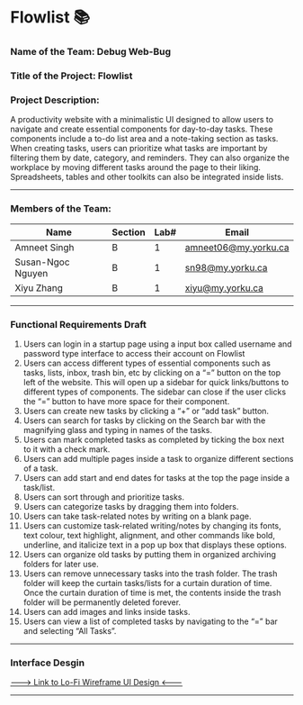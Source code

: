 # Flowlist 📚

### Name of the Team: Debug Web-Bug 

### Title of the Project: Flowlist

### Project Description:

A productivity website with a minimalistic UI designed to allow users to navigate and create essential components for day-to-day tasks. These components include a to-do list area and a note-taking section as tasks.
When creating tasks, users can prioritize what tasks are important by filtering them by date, category, and reminders. They can also organize the workplace by moving different tasks around the page to their liking. Spreadsheets, tables and other toolkits can also be integrated inside lists.

---

### Members of the Team:

| Name | Section | Lab# | Email |
| ---- | ---- | ---- | ---- | 
| Amneet Singh | B | 1 | amneet06@my.yorku.ca |
| Susan-Ngoc Nguyen | B | 1 | sn98@my.yorku.ca |
| Xiyu Zhang | B | 1 | xiyu@my.yorku.ca |

---

### Functional Requirements Draft

1. Users can login in a startup page using a input box called username and password type interface to access their account on Flowlist
2. Users can access different types of essential  components such as tasks, lists, inbox, trash bin, etc by clicking on a “=” button on the top left of the website. This will open up a sidebar for quick links/buttons to different types of components. The sidebar can close if the user clicks the “=” button to have more space for their component.
3. Users can create new tasks by clicking a “+” or “add task” button.
4. Users can search for tasks by clicking on the Search bar with the magnifying glass and typing in names of the tasks.
5. Users can mark completed tasks as completed by ticking the box next to it with a check mark.
6. Users can add multiple pages inside a task to organize different sections of a task.
7. Users can add start and end dates for tasks at the top the page inside a task/list.
8. Users can sort through and prioritize tasks.
9. Users can categorize tasks by dragging them into folders.
10. Users can take task-related notes by writing on a blank page. 
11. Users can customize task-related writing/notes by changing its fonts, text colour, text highlight, alignment, and other commands like bold, underline, and italicize text in a pop up box that displays these options.
12. Users can organize old tasks by putting them in organized archiving folders for later use. 
13. Users can remove unnecessary tasks into the trash folder. The trash folder will keep the curtain tasks/lists for a curtain duration of time. Once the curtain duration of time is met, the contents inside the trash folder will be permanently deleted forever.
14. Users can add images and links inside tasks. 
15. Users can view a list of completed tasks by navigating to the “=” bar and selecting “All Tasks”.

---

### Interface Desgin 
[---> Link to Lo-Fi Wireframe UI Design <---](https://drive.google.com/file/d/1bCERvGgOveNpXz0KfR1EvmwaKmdso0ol/view?usp=sharing)

---
<!--For more information, you can check out our Google Docs [HERE](https://docs.google.com/document/d/1rmXR6-ixbtCNF4HPbZWV0VuwITY2e_miXYyQVbG6H3c/edit?usp=sharing) (You need to be signed in your yorku email)-->



